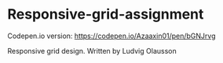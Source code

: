# Responsive-grid-assignment

Codepen.io version: https://codepen.io/Azaaxin01/pen/bGNJrvg

Responsive grid design.
Written by Ludvig Olausson
